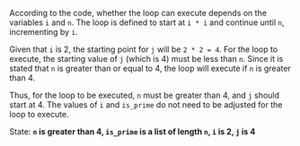 According to the code, whether the loop can execute depends on the variables `i` and `n`. The loop is defined to start at `i * i` and continue until `n`, incrementing by `i`. 

Given that `i` is 2, the starting point for `j` will be `2 * 2 = 4`. For the loop to execute, the starting value of `j` (which is 4) must be less than `n`. Since it is stated that `n` is greater than or equal to 4, the loop will execute if `n` is greater than 4. 

Thus, for the loop to be executed, `n` must be greater than 4, and `j` should start at 4. The values of `i` and `is_prime` do not need to be adjusted for the loop to execute.

State: **`n` is greater than 4, `is_prime` is a list of length `n`, `i` is 2, `j` is 4**